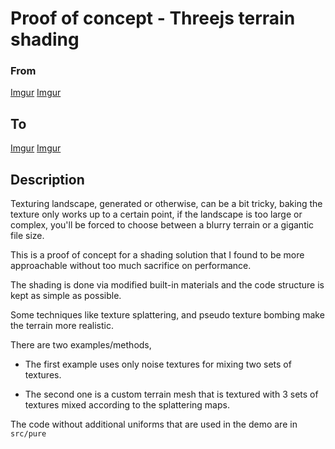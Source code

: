 # Proof of concept - Threejs terrain shading

### From
[Imgur](https://imgur.com/UevkJ7C.png)
[Imgur](https://imgur.com/q3MEN7U.png)

## To
[Imgur](https://imgur.com/vsdRFHw.png)
[Imgur](https://imgur.com/3hgxFZq.png)

## Description

Texturing landscape, generated or otherwise, can be a bit tricky, baking the texture only works up to a certain point, if
the landscape is too large or complex, you'll be forced to choose between a blurry terrain or a gigantic file size.

This is a proof of concept for a shading solution that I found to be more approachable without too much sacrifice on performance.

The shading is done via modified built-in materials and the code structure is kept as simple as possible.

Some techniques like texture splattering, and pseudo texture bombing make the terrain more realistic.

There are two examples/methods,

- The first example uses only noise textures for mixing two sets of textures.

- The second one is a custom terrain mesh that is textured with 3 sets of textures mixed according to the splattering maps.

The code without additional uniforms that are used in the demo are in `src/pure`
